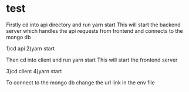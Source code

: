 # test
Firstly cd into api directory and run yarn start
This will start the backend server which handles the api requests from frontend and connects to the mongo db

1)cd api
2)yarn start

Then cd into client and run yarn start 
This will start the frontend server 

3)cd client
4)yarn start

To connect to the mongo db change the url link in the env file

